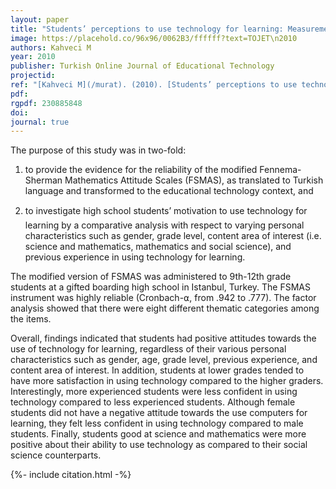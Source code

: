 ```yaml
---
layout: paper
title: "Students’ perceptions to use technology for learning: Measurement integrity of the modified Fennema-Sherman attitudes scales"
image: https://placehold.co/96x96/0062B3/ffffff?text=TOJET\n2010
authors: Kahveci M
year: 2010
publisher: Turkish Online Journal of Educational Technology
projectid:
ref: "[Kahveci M](/murat). (2010). [Students’ perceptions to use technology for learning: Measurement integrity of the modified Fennema-Sherman attitudes scales](/bdd). _Turkish Online Journal of Educational Technology, 9_(1), 185- 201."
pdf:
rgpdf: 230885848
doi:
journal: true
---
```

The purpose of this study was in two-fold:

1. to provide the evidence for the reliability of the modified Fennema-Sherman Mathematics Attitude Scales (FSMAS), as translated to Turkish language and transformed to the educational technology context, and

2. to investigate high school students’ motivation to use technology for learning by a comparative analysis with respect to varying personal characteristics such as gender, grade level, content area of interest (i.e. science and mathematics, mathematics and social science), and previous experience in using technology for learning.

The modified version of FSMAS was administered to 9th-12th grade students at a gifted boarding high school in Istanbul, Turkey. The FSMAS instrument was highly reliable (Cronbach-⍺, from .942 to .777). The factor analysis showed that there were eight different thematic categories among the items.

Overall, findings indicated that students had positive attitudes towards the use of technology for learning, regardless of their various personal characteristics such as gender, age, grade level, previous experience, and content area of interest. In addition, students at lower grades tended to have more satisfaction in using technology compared to the higher graders. Interestingly, more experienced students were less confident in using technology compared to less experienced students. Although female students did not have a negative attitude towards the use computers for learning, they felt less confident in using technology compared to male students. Finally, students good at science and mathematics were more positive about their ability to use technology as compared to their social science counterparts.

{%- include citation.html -%}